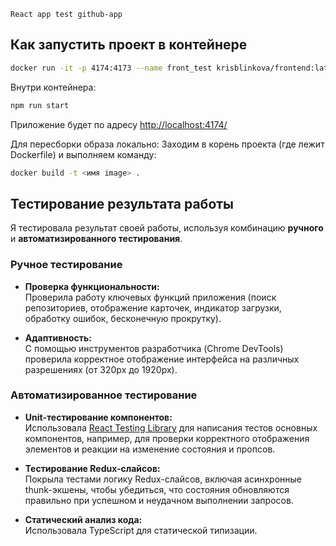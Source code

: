 ```
React app test github-app
```
## Как запустить проект в контейнере

~~~bash
docker run -it -p 4174:4173 --name front_test krisblinkova/frontend:latest
~~~

Внутри контейнера:
~~~bash
npm run start
~~~

Приложение будет по адресу [http://localhost:4174/](http://localhost:4174/)

Для пересборки образа локально:
Заходим в корень проекта (где лежит Dockerfile) и выполняем команду:
~~~bash
docker build -t <имя image> .
~~~

## Тестирование результата работы

Я тестировала результат своей работы, используя комбинацию **ручного** и **автоматизированного тестирования**.

### Ручное тестирование

- **Проверка функциональности:**  
  Проверила работу ключевых функций приложения (поиск репозиториев, отображение карточек, индикатор загрузки, обработку ошибок, бесконечную прокрутку).

- **Адаптивность:**  
  С помощью инструментов разработчика (Chrome DevTools) проверила корректное отображение интерфейса на различных разрешениях (от 320px до 1920px).


### Автоматизированное тестирование

- **Unit-тестирование компонентов:**  
  Использовала [React Testing Library](https://testing-library.com/docs/react-testing-library/intro) для написания тестов основных компонентов, например, для проверки корректного отображения элементов и реакции на изменение состояния и пропсов.

- **Тестирование Redux-слайсов:**  
  Покрыла тестами логику Redux-слайсов, включая асинхронные thunk-экшены, чтобы убедиться, что состояния обновляются правильно при успешном и неудачном выполнении запросов.

- **Статический анализ кода:**  
  Использовала TypeScript для статической типизации.
